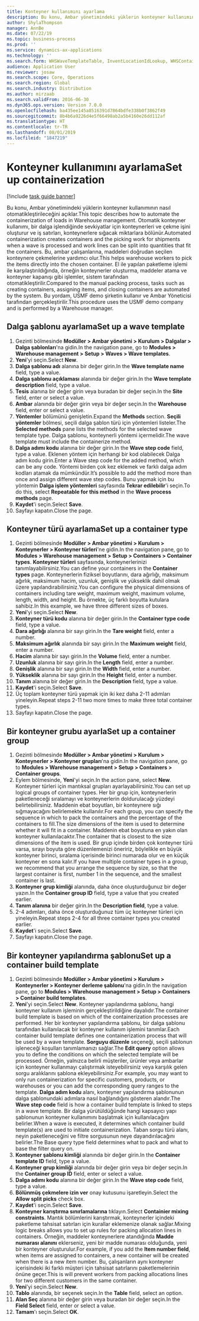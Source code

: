 ```yaml
---
title: Konteyner kullanımını ayarlama
description: Bu konu, Ambar yönetimindeki yüklerin konteyner kullanımının nasıl otomatikleştirileceğini açıklar.
author: ShylaThompson
manager: AnnBe
ms.date: 07/22/19
ms.topic: business-process
ms.prod: ''
ms.service: dynamics-ax-applications
ms.technology: ''
ms.search.form: WHSWaveTemplateTable, InventLocationIdLookup, WHSContainerType, WHSContainerGroup, WHSContainerizationTable, WHSContainerizationBreak, WHSCreateContainerBreak
audience: Application User
ms.reviewer: josaw
ms.search.scope: Core, Operations
ms.search.region: Global
ms.search.industry: Distribution
ms.author: mirzaab
ms.search.validFrom: 2016-06-30
ms.dyn365.ops.version: Version 7.0.0
ms.openlocfilehash: ba435ee145a8516391d7864bdfe338b0f3862f49
ms.sourcegitcommit: 8b4b6a9226d4e5f66498ab2a5b4160e26dd112af
ms.translationtype: HT
ms.contentlocale: tr-TR
ms.lasthandoff: 08/01/2019
ms.locfileid: "1847219"
---
```

# <a name="set-up-containerization"></a><span data-ttu-id="f6c6c-103">Konteyner kullanımını ayarlama</span><span class="sxs-lookup"><span data-stu-id="f6c6c-103">Set up containerization</span></span>

[!include [task guide banner](../../includes/task-guide-banner.md)]

<span data-ttu-id="f6c6c-104">Bu konu, Ambar yönetimindeki yüklerin konteyner kullanımının nasıl otomatikleştirileceğini açıklar.</span><span class="sxs-lookup"><span data-stu-id="f6c6c-104">This topic describes how to automate the containerization of loads in Warehouse management.</span></span> <span data-ttu-id="f6c6c-105">Otomatik konteyner kullanımı, bir dalga işlendiğinde sevkiyatlar için konteynerleri ve çekme işini oluşturur ve iş satırları, konteynerlere sığacak miktarlara bölünür.</span><span class="sxs-lookup"><span data-stu-id="f6c6c-105">Automated containerization creates containers and the picking work for shipments when a wave is processed and work lines can be split into quantities that fit the containers.</span></span> <span data-ttu-id="f6c6c-106">Bu, ambar çalışanlarına, maddeleri doğrudan seçilen konteynere çekmelerine yardımcı olur.</span><span class="sxs-lookup"><span data-stu-id="f6c6c-106">This helps warehouse workers to pick the items directly into the chosen container.</span></span> <span data-ttu-id="f6c6c-107">El ile yapılan paketleme işlemi ile karşılaştırıldığında, örneğin konteynerler oluşturma, maddeler atama ve konteyner kapanışı gibi işlemler, sistem tarafından otomatikleştirilir.</span><span class="sxs-lookup"><span data-stu-id="f6c6c-107">Compared to the manual packing process, tasks such as creating containers, assigning items, and closing containers are automated by the system.</span></span> <span data-ttu-id="f6c6c-108">Bu yordam, USMF demo şirketin kullanır ve Ambar Yöneticisi tarafından gerçekleştirilir.</span><span class="sxs-lookup"><span data-stu-id="f6c6c-108">This procedure uses the USMF demo company and is performed by a Warehouse manager.</span></span>


## <a name="set-up-a-wave-template"></a><span data-ttu-id="f6c6c-109">Dalga şablonu ayarlama</span><span class="sxs-lookup"><span data-stu-id="f6c6c-109">Set up a wave template</span></span>
1. <span data-ttu-id="f6c6c-110">Gezinti bölmesinde **Modüller > Ambar yönetimi > Kurulum > Dalgalar > Dalga şablonları**'na gidin.</span><span class="sxs-lookup"><span data-stu-id="f6c6c-110">In the navigation pane, go to **Modules > Warehouse management > Setup > Waves > Wave templates**.</span></span>
2. <span data-ttu-id="f6c6c-111">**Yeni**'yi seçin.</span><span class="sxs-lookup"><span data-stu-id="f6c6c-111">Select **New**.</span></span>
3. <span data-ttu-id="f6c6c-112">**Dalga şablonu adı** alanına bir değer girin.</span><span class="sxs-lookup"><span data-stu-id="f6c6c-112">In the **Wave template name** field, type a value.</span></span>
4. <span data-ttu-id="f6c6c-113">**Dalga şablonu açıklaması** alanında bir değer girin.</span><span class="sxs-lookup"><span data-stu-id="f6c6c-113">In the **Wave template description** field, type a value.</span></span>
5. <span data-ttu-id="f6c6c-114">**Tesis** alanına bir değer girin veya buradan bir değer seçin.</span><span class="sxs-lookup"><span data-stu-id="f6c6c-114">In the **Site** field, enter or select a value.</span></span>
6. <span data-ttu-id="f6c6c-115">**Ambar** alanında bir değer girin veya bir değer seçin.</span><span class="sxs-lookup"><span data-stu-id="f6c6c-115">In the **Warehouse** field, enter or select a value.</span></span>
7. <span data-ttu-id="f6c6c-116">**Yöntemler** bölümünü genişletin.</span><span class="sxs-lookup"><span data-stu-id="f6c6c-116">Expand the **Methods** section.</span></span> <span data-ttu-id="f6c6c-117">**Seçili yöntemler** bölmesi, seçili dalga şablon türü için yöntemleri listeler.</span><span class="sxs-lookup"><span data-stu-id="f6c6c-117">The **Selected methods** pane lists the methods for the selected wave template type.</span></span> <span data-ttu-id="f6c6c-118">Dalga şablonu, konteynerli yöntemi içermelidir.</span><span class="sxs-lookup"><span data-stu-id="f6c6c-118">The wave template must include the containerize method.</span></span>  
8. <span data-ttu-id="f6c6c-119">**Dalga adımı kodu** alanına bir değer girin.</span><span class="sxs-lookup"><span data-stu-id="f6c6c-119">In the **Wave step code** field, type a value.</span></span> <span data-ttu-id="f6c6c-120">Eklenen yöntem için herhangi bir kod olabilecek Dalga adım kodu girin.</span><span class="sxs-lookup"><span data-stu-id="f6c6c-120">Enter a Wave step code for the added method, which can be any code.</span></span> <span data-ttu-id="f6c6c-121">Yöntemi birden çok kez eklemek ve farklı dalga adım kodları atamak da mümkündür.</span><span class="sxs-lookup"><span data-stu-id="f6c6c-121">It’s possible to add the method more than once and assign different wave step codes.</span></span> <span data-ttu-id="f6c6c-122">Bunu yapmak için bu yöntemin **Dalga işlem yöntemleri** sayfasında **Tekrar edilebilir**'i seçin.</span><span class="sxs-lookup"><span data-stu-id="f6c6c-122">To do this, select **Repeatable for this method** in the **Wave process methods** page.</span></span>  
9. <span data-ttu-id="f6c6c-123">**Kaydet**'i seçin.</span><span class="sxs-lookup"><span data-stu-id="f6c6c-123">Select **Save**.</span></span>
10. <span data-ttu-id="f6c6c-124">Sayfayı kapatın.</span><span class="sxs-lookup"><span data-stu-id="f6c6c-124">Close the page.</span></span>

## <a name="set-up-a-container-type"></a><span data-ttu-id="f6c6c-125">Konteyner türü ayarlama</span><span class="sxs-lookup"><span data-stu-id="f6c6c-125">Set up a container type</span></span>
1. <span data-ttu-id="f6c6c-126">Gezinti bölmesinde **Modüller > Ambar yönetimi > Kurulum > Konteynerler > Konteyner türleri**'ne gidin.</span><span class="sxs-lookup"><span data-stu-id="f6c6c-126">In the navigation pane, go to **Modules > Warehouse management > Setup > Containers > Container types**.</span></span> <span data-ttu-id="f6c6c-127">**Konteyner türleri** sayfasında, konteynerlerinizi tanımlayabilirsiniz.</span><span class="sxs-lookup"><span data-stu-id="f6c6c-127">You can define your containers in the **Container types** page.</span></span> <span data-ttu-id="f6c6c-128">Konteynerlerin fiziksel boyutlarını, dara ağırlığı, maksimum ağırlık, maksimum hacim, uzunluk, genişlik ve yükseklik dahil olmak üzere yapılandırabilirsiniz.</span><span class="sxs-lookup"><span data-stu-id="f6c6c-128">You can configure the physical dimensions of containers including tare weight, maximum weight, maximum volume, length, width, and height.</span></span> <span data-ttu-id="f6c6c-129">Bu örnekte, üç farklı boyutta kutulara sahibiz.</span><span class="sxs-lookup"><span data-stu-id="f6c6c-129">In this example, we have three different sizes of boxes.</span></span>  
2. <span data-ttu-id="f6c6c-130">**Yeni**'yi seçin.</span><span class="sxs-lookup"><span data-stu-id="f6c6c-130">Select **New**.</span></span>
3. <span data-ttu-id="f6c6c-131">**Konteyner türü kodu** alanına bir değer girin.</span><span class="sxs-lookup"><span data-stu-id="f6c6c-131">In the **Container type code** field, type a value.</span></span>
4. <span data-ttu-id="f6c6c-132">**Dara ağırlığı** alanına bir sayı girin.</span><span class="sxs-lookup"><span data-stu-id="f6c6c-132">In the **Tare weight** field, enter a number.</span></span>
5. <span data-ttu-id="f6c6c-133">**Maksimum ağırlık** alanında bir sayı girin.</span><span class="sxs-lookup"><span data-stu-id="f6c6c-133">In the **Maximum weight** field, enter a number.</span></span>
6. <span data-ttu-id="f6c6c-134">**Hacim** alanına bir sayı girin.</span><span class="sxs-lookup"><span data-stu-id="f6c6c-134">In the **Volume** field, enter a number.</span></span>
7. <span data-ttu-id="f6c6c-135">**Uzunluk** alanına bir sayı girin.</span><span class="sxs-lookup"><span data-stu-id="f6c6c-135">In the **Length** field, enter a number.</span></span>
8. <span data-ttu-id="f6c6c-136">**Genişlik** alanına bir sayı girin.</span><span class="sxs-lookup"><span data-stu-id="f6c6c-136">In the **Width** field, enter a number.</span></span>
9. <span data-ttu-id="f6c6c-137">**Yükseklik** alanına bir sayı girin.</span><span class="sxs-lookup"><span data-stu-id="f6c6c-137">In the **Height** field, enter a number.</span></span>
10. <span data-ttu-id="f6c6c-138">**Tanım** alanına bir değer girin.</span><span class="sxs-lookup"><span data-stu-id="f6c6c-138">In the **Description** field, type a value.</span></span>
11. <span data-ttu-id="f6c6c-139">**Kaydet**'i seçin.</span><span class="sxs-lookup"><span data-stu-id="f6c6c-139">Select **Save**.</span></span>
13. <span data-ttu-id="f6c6c-140">Üç toplam konteyner türü yapmak için iki kez daha 2-11 adımları yineleyin.</span><span class="sxs-lookup"><span data-stu-id="f6c6c-140">Repeat steps 2-11 two more times to make three total container types.</span></span>
14. <span data-ttu-id="f6c6c-141">Sayfayı kapatın.</span><span class="sxs-lookup"><span data-stu-id="f6c6c-141">Close the page.</span></span>

## <a name="set-up-a-container-group"></a><span data-ttu-id="f6c6c-142">Bir konteyner grubu ayarla</span><span class="sxs-lookup"><span data-stu-id="f6c6c-142">Set up a container group</span></span>
1. <span data-ttu-id="f6c6c-143">Gezinti bölmesinde **Modüller > Ambar yönetimi > Kurulum > Konteynerler > Konteyner grupları**'na gidin.</span><span class="sxs-lookup"><span data-stu-id="f6c6c-143">In the navigation pane, go to **Modules > Warehouse management > Setup > Containers > Container groups**.</span></span>
2. <span data-ttu-id="f6c6c-144">Eylem bölmesinde, **Yeni**'yi seçin.</span><span class="sxs-lookup"><span data-stu-id="f6c6c-144">In the action pane, select **New**.</span></span> <span data-ttu-id="f6c6c-145">Konteyner türleri için mantıksal grupları ayarlayabilirsiniz.</span><span class="sxs-lookup"><span data-stu-id="f6c6c-145">You can set up logical groups of container types.</span></span> <span data-ttu-id="f6c6c-146">Her bir grup için, konteynerlerin paketleneceği sıralamayı ve konteynerlerin doldurulacağı yüzdeyi belirtebilirsiniz. Maddenin ebat boyutları, bir konteynere sığı sığmayacağını belirlemekte kullanılır.</span><span class="sxs-lookup"><span data-stu-id="f6c6c-146">For each group, you can specify the sequence in which to pack the containers and the percentage of the containers to fill.The size dimensions of the item is used to determine whether it will fit in a container.</span></span> <span data-ttu-id="f6c6c-147">Maddenin ebat boyutuna en yakın olan konteyner kullanılacaktır.</span><span class="sxs-lookup"><span data-stu-id="f6c6c-147">The container that is closest to the size dimensions of the item is used.</span></span> <span data-ttu-id="f6c6c-148">Bir grup içinde birden çok konteyner türü varsa, sırayı boyuta göre düzenlemenizi öneririz, böylelikle en büyük konteyner birinci, sıralama içerisinde birinci numarada olur ve en küçük konteyner en sona kalır.</span><span class="sxs-lookup"><span data-stu-id="f6c6c-148">If you have multiple container types in a group, we recommend that you arrange the sequence by size, so that the largest container is first, number 1 in the sequence, and the smallest container is last.</span></span>    
3. <span data-ttu-id="f6c6c-149">**Konteyner grup kimliği** alanında, daha önce oluşturduğunuz bir değer yazın.</span><span class="sxs-lookup"><span data-stu-id="f6c6c-149">In the **Container group ID** field, type a value that you created earlier.</span></span>
4. <span data-ttu-id="f6c6c-150">**Tanım alanına** bir değer girin.</span><span class="sxs-lookup"><span data-stu-id="f6c6c-150">In the **Description field**, type a value.</span></span>
5. <span data-ttu-id="f6c6c-151">2-4 adımları, daha önce oluşturduğunuz tüm üç konteyner türleri için yineleyin.</span><span class="sxs-lookup"><span data-stu-id="f6c6c-151">Repeat steps 2-4 for all three container types you created earlier.</span></span>
6. <span data-ttu-id="f6c6c-152">**Kaydet**'i seçin.</span><span class="sxs-lookup"><span data-stu-id="f6c6c-152">Select **Save**.</span></span>
7. <span data-ttu-id="f6c6c-153">Sayfayı kapatın.</span><span class="sxs-lookup"><span data-stu-id="f6c6c-153">Close the page.</span></span>

## <a name="set-up-a-container-build-template"></a><span data-ttu-id="f6c6c-154">Bir konteyner yapılandırma şablonu</span><span class="sxs-lookup"><span data-stu-id="f6c6c-154">Set up a container build template</span></span>
1. <span data-ttu-id="f6c6c-155">Gezinti bölmesinde **Modüller > Ambar yönetimi > Kurulum > Konteynerler > Konteyner derleme şablonu**'na gidin.</span><span class="sxs-lookup"><span data-stu-id="f6c6c-155">In the navigation pane, go to **Modules > Warehouse management > Setup > Containers > Container build templates**.</span></span>
2. <span data-ttu-id="f6c6c-156">**Yeni**'yi seçin.</span><span class="sxs-lookup"><span data-stu-id="f6c6c-156">Select **New**.</span></span> <span data-ttu-id="f6c6c-157">Konteyner yapılandırma şablonu, hangi konteyner kullanım işleminin gerçekleştirildiğine dayalıdır.</span><span class="sxs-lookup"><span data-stu-id="f6c6c-157">The container build template is based on which of the containerization processes are performed.</span></span> <span data-ttu-id="f6c6c-158">Her bir konteyner yapılandırma şablonu, bir dalga şablonu tarafından kullanılacak bir konteyner kullanım işlemini tanımlar.</span><span class="sxs-lookup"><span data-stu-id="f6c6c-158">Each container build template defines one containerization process that will be used by a wave template.</span></span> <span data-ttu-id="f6c6c-159">**Sorguyu düzenle** seçeneği, seçili şablonun işleneceği koşulları tanımlamanızı sağlar.</span><span class="sxs-lookup"><span data-stu-id="f6c6c-159">The **Edit query** option allows you to define the conditions on which the selected template will be processed.</span></span> <span data-ttu-id="f6c6c-160">Örneğin, yalnızca belirli müşteriler, ürünler veya ambarlar için konteyner kullanmayı çalıştırmak isteyebilirsiniz veya karşılık gelen sorgu aralıklarını şablona ekleyebilirsiniz.</span><span class="sxs-lookup"><span data-stu-id="f6c6c-160">For example, you may want to only run containerization for specific customers, products, or warehouses or you can add the corresponding query ranges to the template.</span></span> <span data-ttu-id="f6c6c-161">**Dalga adım kodu** alanı, konteyner yapılandırma şablonunun dalga şablonundaki adımlara nasıl bağlandığını gösteren alandır.</span><span class="sxs-lookup"><span data-stu-id="f6c6c-161">The **Wave step code** field is how a container build template is linked to steps in a wave template.</span></span> <span data-ttu-id="f6c6c-162">Bir dalga yürütüldüğünde hangi kapsayıcı yapı şablonunun konteyner kullanımını başlatmak için kullanılacağını belirler.</span><span class="sxs-lookup"><span data-stu-id="f6c6c-162">When a wave is executed, it determines which container build template(s) are used to initiate containerization.</span></span> <span data-ttu-id="f6c6c-163">Taban sorgu türü alanı, neyin paketleneceğini ve filtre sorgusunun neye dayandırılacağını belirler.</span><span class="sxs-lookup"><span data-stu-id="f6c6c-163">The Base query type field determines what to pack and what to base the filter query on.</span></span> 
3. <span data-ttu-id="f6c6c-164">**Konteyner şablonu kimliği** alanında bir değer girin.</span><span class="sxs-lookup"><span data-stu-id="f6c6c-164">In the **Container template ID** field, type a value.</span></span>
4. <span data-ttu-id="f6c6c-165">**Konteyner grup kimliği** alanında bir değer girin veya bir değer seçin.</span><span class="sxs-lookup"><span data-stu-id="f6c6c-165">In the **Container group ID** field, enter or select a value.</span></span>
5. <span data-ttu-id="f6c6c-166">**Dalga adımı kodu** alanına bir değer girin.</span><span class="sxs-lookup"><span data-stu-id="f6c6c-166">In the **Wave step code** field, type a value.</span></span>
6. <span data-ttu-id="f6c6c-167">**Bölünmüş çekmelere izin ver** onay kutusunu işaretleyin.</span><span class="sxs-lookup"><span data-stu-id="f6c6c-167">Select the **Allow split picks** check box.</span></span>
7. <span data-ttu-id="f6c6c-168">**Kaydet**'i seçin.</span><span class="sxs-lookup"><span data-stu-id="f6c6c-168">Select **Save**.</span></span>
8. <span data-ttu-id="f6c6c-169">**Konteyner karıştırma sınırlamalarına** tıklayın.</span><span class="sxs-lookup"><span data-stu-id="f6c6c-169">Select **Containier mixing constraints**.</span></span> <span data-ttu-id="f6c6c-170">Mantık bölümlerini karıştırmak, konteynerler içindeki paketleme tahsisat satırları için kurallar eklemenize olanak sağlar.</span><span class="sxs-lookup"><span data-stu-id="f6c6c-170">Mixing logic breaks allows you to set up rules for packing allocation lines in containers.</span></span> <span data-ttu-id="f6c6c-171">Örneğin, maddeler konteynerlere atandığında **Madde numarası alanını** eklerseniz, yeni bir madde numarası olduğunda, yeni bir konteyner oluşturulur.</span><span class="sxs-lookup"><span data-stu-id="f6c6c-171">For example, if you add the **Item number field**, when items are assigned to containers, a new container will be created when there is a new item number.</span></span> <span data-ttu-id="f6c6c-172">Bu, çalışanların aynı konteyner içerisindeki iki farklı müşteri için tahsisat satırlarını paketlemelerinin önüne geçer.</span><span class="sxs-lookup"><span data-stu-id="f6c6c-172">This is will prevent workers from packing allocations lines for two different customers in the same container.</span></span>  
9. <span data-ttu-id="f6c6c-173">**Yeni**'yi seçin.</span><span class="sxs-lookup"><span data-stu-id="f6c6c-173">Select **New**.</span></span>
10. <span data-ttu-id="f6c6c-174">**Tablo** alanında, bir seçenek seçin.</span><span class="sxs-lookup"><span data-stu-id="f6c6c-174">In the **Table** field, select an option.</span></span>
11. <span data-ttu-id="f6c6c-175">**Alan Seç** alanına bir değer girin veya buradan bir değer seçin.</span><span class="sxs-lookup"><span data-stu-id="f6c6c-175">In the **Field Select** field, enter or select a value.</span></span>
12. <span data-ttu-id="f6c6c-176">**Tamam**'ı seçin.</span><span class="sxs-lookup"><span data-stu-id="f6c6c-176">Select **OK**.</span></span>

